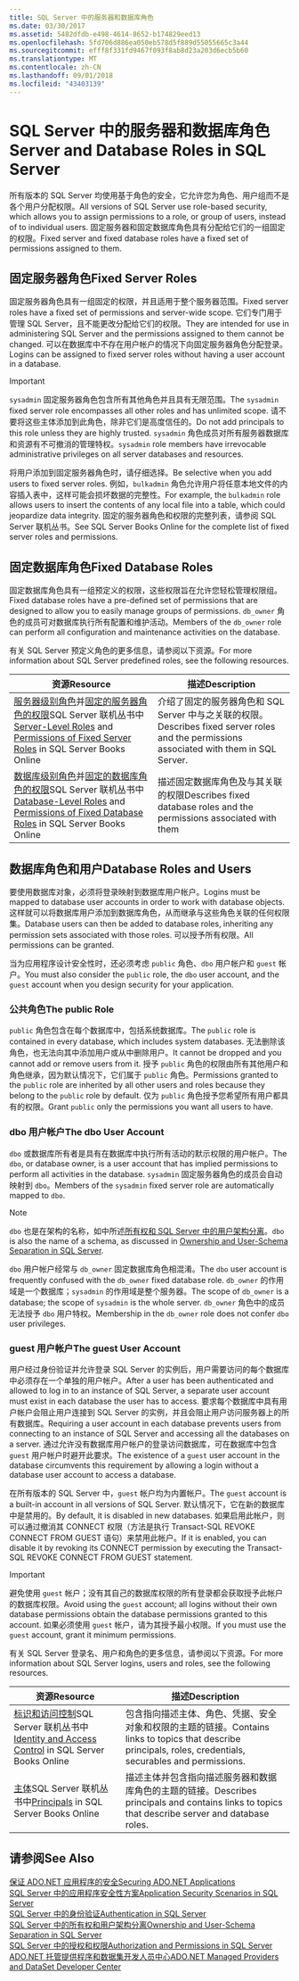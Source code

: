 ```yaml
---
title: SQL Server 中的服务器和数据库角色
ms.date: 03/30/2017
ms.assetid: 5482dfdb-e498-4614-8652-b174829eed13
ms.openlocfilehash: 5fd706d886ea050eb578d5f889d55055665c3a44
ms.sourcegitcommit: efff8f331fd9467f093f8ab8d23a203d6ecb5b60
ms.translationtype: MT
ms.contentlocale: zh-CN
ms.lasthandoff: 09/01/2018
ms.locfileid: "43403139"
---
```

# <a name="server-and-database-roles-in-sql-server"></a><span data-ttu-id="bd282-102">SQL Server 中的服务器和数据库角色</span><span class="sxs-lookup"><span data-stu-id="bd282-102">Server and Database Roles in SQL Server</span></span>
<span data-ttu-id="bd282-103">所有版本的 SQL Server 均使用基于角色的安全，它允许您为角色、用户组而不是各个用户分配权限。</span><span class="sxs-lookup"><span data-stu-id="bd282-103">All versions of SQL Server use role-based security, which allows you to assign permissions to a role, or group of users, instead of to individual users.</span></span> <span data-ttu-id="bd282-104">固定服务器和固定数据库角色具有分配给它们的一组固定的权限。</span><span class="sxs-lookup"><span data-stu-id="bd282-104">Fixed server and fixed database roles have a fixed set of permissions assigned to them.</span></span>  
  
## <a name="fixed-server-roles"></a><span data-ttu-id="bd282-105">固定服务器角色</span><span class="sxs-lookup"><span data-stu-id="bd282-105">Fixed Server Roles</span></span>  
 <span data-ttu-id="bd282-106">固定服务器角色具有一组固定的权限，并且适用于整个服务器范围。</span><span class="sxs-lookup"><span data-stu-id="bd282-106">Fixed server roles have a fixed set of permissions and server-wide scope.</span></span> <span data-ttu-id="bd282-107">它们专门用于管理 SQL Server，且不能更改分配给它们的权限。</span><span class="sxs-lookup"><span data-stu-id="bd282-107">They are intended for use in administering SQL Server and the permissions assigned to them cannot be changed.</span></span> <span data-ttu-id="bd282-108">可以在数据库中不存在用户帐户的情况下向固定服务器角色分配登录。</span><span class="sxs-lookup"><span data-stu-id="bd282-108">Logins can be assigned to fixed server roles without having a user account in a database.</span></span>  
  
> [!IMPORTANT]
>  <span data-ttu-id="bd282-109">`sysadmin` 固定服务器角色包含所有其他角色并且具有无限范围。</span><span class="sxs-lookup"><span data-stu-id="bd282-109">The `sysadmin` fixed server role encompasses all other roles and has unlimited scope.</span></span> <span data-ttu-id="bd282-110">请不要将这些主体添加到此角色，除非它们是高度信任的。</span><span class="sxs-lookup"><span data-stu-id="bd282-110">Do not add principals to this role unless they are highly trusted.</span></span> <span data-ttu-id="bd282-111">`sysadmin` 角色成员对所有服务器数据库和资源有不可撤消的管理特权。</span><span class="sxs-lookup"><span data-stu-id="bd282-111">`sysadmin` role members have irrevocable administrative privileges on all server databases and resources.</span></span>  
  
 <span data-ttu-id="bd282-112">将用户添加到固定服务器角色时，请仔细选择。</span><span class="sxs-lookup"><span data-stu-id="bd282-112">Be selective when you add users to fixed server roles.</span></span> <span data-ttu-id="bd282-113">例如，`bulkadmin` 角色允许用户将任意本地文件的内容插入表中，这样可能会损坏数据的完整性。</span><span class="sxs-lookup"><span data-stu-id="bd282-113">For example, the `bulkadmin` role allows users to insert the contents of any local file into a table, which could jeopardize data integrity.</span></span> <span data-ttu-id="bd282-114">固定的服务器角色和权限的完整列表，请参阅 SQL Server 联机丛书。</span><span class="sxs-lookup"><span data-stu-id="bd282-114">See SQL Server Books Online for the complete list of fixed server roles and permissions.</span></span>  
  
## <a name="fixed-database-roles"></a><span data-ttu-id="bd282-115">固定数据库角色</span><span class="sxs-lookup"><span data-stu-id="bd282-115">Fixed Database Roles</span></span>  
 <span data-ttu-id="bd282-116">固定数据库角色具有一组预定义的权限，这些权限旨在允许您轻松管理权限组。</span><span class="sxs-lookup"><span data-stu-id="bd282-116">Fixed database roles have a pre-defined set of permissions that are designed to allow you to easily manage groups of permissions.</span></span> <span data-ttu-id="bd282-117">`db_owner` 角色的成员可对数据库执行所有配置和维护活动。</span><span class="sxs-lookup"><span data-stu-id="bd282-117">Members of the `db_owner` role can perform all configuration and maintenance activities on the database.</span></span>  
  
 <span data-ttu-id="bd282-118">有关 SQL Server 预定义角色的更多信息，请参阅以下资源。</span><span class="sxs-lookup"><span data-stu-id="bd282-118">For more information about SQL Server predefined roles, see the following resources.</span></span>  
  
|<span data-ttu-id="bd282-119">资源</span><span class="sxs-lookup"><span data-stu-id="bd282-119">Resource</span></span>|<span data-ttu-id="bd282-120">描述</span><span class="sxs-lookup"><span data-stu-id="bd282-120">Description</span></span>|  
|--------------|-----------------|  
|<span data-ttu-id="bd282-121">[服务器级别角色](/sql/relational-databases/security/authentication-access/server-level-roles)并[固定的服务器角色的权限](https://msdn.microsoft.com/library/ms175892.aspx)SQL Server 联机丛书中</span><span class="sxs-lookup"><span data-stu-id="bd282-121">[Server-Level Roles](/sql/relational-databases/security/authentication-access/server-level-roles) and [Permissions of Fixed Server Roles](https://msdn.microsoft.com/library/ms175892.aspx) in SQL Server Books Online</span></span>|<span data-ttu-id="bd282-122">介绍了固定的服务器角色和 SQL Server 中与之关联的权限。</span><span class="sxs-lookup"><span data-stu-id="bd282-122">Describes fixed server roles and the permissions associated with them in SQL Server.</span></span>|  
|<span data-ttu-id="bd282-123">[数据库级别角色](/sql/relational-databases/security/authentication-access/database-level-roles)并[固定的数据库角色的权限](https://msdn.microsoft.com/library/ms189612.aspx)SQL Server 联机丛书中</span><span class="sxs-lookup"><span data-stu-id="bd282-123">[Database-Level Roles](/sql/relational-databases/security/authentication-access/database-level-roles) and [Permissions of Fixed Database Roles](https://msdn.microsoft.com/library/ms189612.aspx) in SQL Server Books Online</span></span>|<span data-ttu-id="bd282-124">描述固定数据库角色及与其关联的权限</span><span class="sxs-lookup"><span data-stu-id="bd282-124">Describes fixed database roles and the permissions associated with them</span></span>|  
  
## <a name="database-roles-and-users"></a><span data-ttu-id="bd282-125">数据库角色和用户</span><span class="sxs-lookup"><span data-stu-id="bd282-125">Database Roles and Users</span></span>  
 <span data-ttu-id="bd282-126">要使用数据库对象，必须将登录映射到数据库用户帐户。</span><span class="sxs-lookup"><span data-stu-id="bd282-126">Logins must be mapped to database user accounts in order to work with database objects.</span></span> <span data-ttu-id="bd282-127">这样就可以将数据库用户添加到数据库角色，从而继承与这些角色关联的任何权限集。</span><span class="sxs-lookup"><span data-stu-id="bd282-127">Database users can then be added to database roles, inheriting any permission sets associated with those roles.</span></span> <span data-ttu-id="bd282-128">可以授予所有权限。</span><span class="sxs-lookup"><span data-stu-id="bd282-128">All permissions can be granted.</span></span>  
  
 <span data-ttu-id="bd282-129">当为应用程序设计安全性时，还必须考虑 `public` 角色、`dbo` 用户帐户和 `guest` 帐户。</span><span class="sxs-lookup"><span data-stu-id="bd282-129">You must also consider the `public` role, the `dbo` user account, and the `guest` account when you design security for your application.</span></span>  
  
### <a name="the-public-role"></a><span data-ttu-id="bd282-130">公共角色</span><span class="sxs-lookup"><span data-stu-id="bd282-130">The public Role</span></span>  
 <span data-ttu-id="bd282-131">`public` 角色包含在每个数据库中，包括系统数据库。</span><span class="sxs-lookup"><span data-stu-id="bd282-131">The `public` role is contained in every database, which includes system databases.</span></span> <span data-ttu-id="bd282-132">无法删除该角色，也无法向其中添加用户或从中删除用户。</span><span class="sxs-lookup"><span data-stu-id="bd282-132">It cannot be dropped and you cannot add or remove users from it.</span></span> <span data-ttu-id="bd282-133">授予 `public` 角色的权限由所有其他用户和角色继承，因为默认情况下，它们属于 `public` 角色。</span><span class="sxs-lookup"><span data-stu-id="bd282-133">Permissions granted to the `public` role are inherited by all other users and roles because they belong to the `public` role by default.</span></span> <span data-ttu-id="bd282-134">仅为 `public` 角色授予您希望所有用户都具有的权限。</span><span class="sxs-lookup"><span data-stu-id="bd282-134">Grant `public` only the permissions you want all users to have.</span></span>  
  
### <a name="the-dbo-user-account"></a><span data-ttu-id="bd282-135">dbo 用户帐户</span><span class="sxs-lookup"><span data-stu-id="bd282-135">The dbo User Account</span></span>  
 <span data-ttu-id="bd282-136">`dbo` 或数据库所有者是具有在数据库中执行所有活动的默示权限的用户帐户。</span><span class="sxs-lookup"><span data-stu-id="bd282-136">The `dbo`, or database owner, is a user account that has implied permissions to perform all activities in the database.</span></span> <span data-ttu-id="bd282-137">`sysadmin` 固定服务器角色的成员会自动映射到 `dbo`。</span><span class="sxs-lookup"><span data-stu-id="bd282-137">Members of the `sysadmin` fixed server role are automatically mapped to `dbo`.</span></span>  
  
> [!NOTE]
>  <span data-ttu-id="bd282-138">`dbo` 也是在架构的名称，如中所述[所有权和 SQL Server 中的用户架构分离](../../../../../docs/framework/data/adonet/sql/ownership-and-user-schema-separation-in-sql-server.md)。</span><span class="sxs-lookup"><span data-stu-id="bd282-138">`dbo` is also the name of a schema, as discussed in [Ownership and User-Schema Separation in SQL Server](../../../../../docs/framework/data/adonet/sql/ownership-and-user-schema-separation-in-sql-server.md).</span></span>  
  
 <span data-ttu-id="bd282-139">`dbo` 用户帐户经常与 `db_owner` 固定数据库角色相混淆。</span><span class="sxs-lookup"><span data-stu-id="bd282-139">The `dbo` user account is frequently confused with the `db_owner` fixed database role.</span></span> <span data-ttu-id="bd282-140">`db_owner` 的作用域是一个数据库；`sysadmin` 的作用域是整个服务器。</span><span class="sxs-lookup"><span data-stu-id="bd282-140">The scope of `db_owner` is a database; the scope of `sysadmin` is the whole server.</span></span> <span data-ttu-id="bd282-141">`db_owner` 角色中的成员无法授予 `dbo` 用户特权。</span><span class="sxs-lookup"><span data-stu-id="bd282-141">Membership in the `db_owner` role does not confer `dbo` user privileges.</span></span>  
  
### <a name="the-guest-user-account"></a><span data-ttu-id="bd282-142">guest 用户帐户</span><span class="sxs-lookup"><span data-stu-id="bd282-142">The guest User Account</span></span>  
 <span data-ttu-id="bd282-143">用户经过身份验证并允许登录 SQL Server 的实例后，用户需要访问的每个数据库中必须存在一个单独的用户帐户。</span><span class="sxs-lookup"><span data-stu-id="bd282-143">After a user has been authenticated and allowed to log in to an instance of SQL Server, a separate user account must exist in each database the user has to access.</span></span> <span data-ttu-id="bd282-144">要求每个数据库中具有用户帐户会阻止用户连接到 SQL Server 的实例，并且会阻止用户访问服务器上的所有数据库。</span><span class="sxs-lookup"><span data-stu-id="bd282-144">Requiring a user account in each database prevents users from connecting to an instance of SQL Server and accessing all the databases on a server.</span></span> <span data-ttu-id="bd282-145">通过允许没有数据库用户帐户的登录访问数据库，可在数据库中包含 `guest` 用户帐户时避开此要求。</span><span class="sxs-lookup"><span data-stu-id="bd282-145">The existence of a `guest` user account in the database circumvents this requirement by allowing a login without a database user account to access a database.</span></span>  
  
 <span data-ttu-id="bd282-146">在所有版本的 SQL Server 中，`guest` 帐户均为内置帐户。</span><span class="sxs-lookup"><span data-stu-id="bd282-146">The `guest` account is a built-in account in all versions of SQL Server.</span></span> <span data-ttu-id="bd282-147">默认情况下，它在新的数据库中是禁用的。</span><span class="sxs-lookup"><span data-stu-id="bd282-147">By default, it is disabled in new databases.</span></span> <span data-ttu-id="bd282-148">如果启用此帐户，则可以通过撤消其 CONNECT 权限（方法是执行 Transact-SQL REVOKE CONNECT FROM GUEST 语句）来禁用此帐户。</span><span class="sxs-lookup"><span data-stu-id="bd282-148">If it is enabled, you can disable it by revoking its CONNECT permission by executing the Transact-SQL REVOKE CONNECT FROM GUEST statement.</span></span>  
  
> [!IMPORTANT]
>  <span data-ttu-id="bd282-149">避免使用 `guest` 帐户；没有其自己的数据库权限的所有登录都会获取授予此帐户的数据库权限。</span><span class="sxs-lookup"><span data-stu-id="bd282-149">Avoid using the `guest` account; all logins without their own database permissions obtain the database permissions granted to this account.</span></span> <span data-ttu-id="bd282-150">如果必须使用 `guest` 帐户，请为其授予最小权限。</span><span class="sxs-lookup"><span data-stu-id="bd282-150">If you must use the `guest` account, grant it minimum permissions.</span></span>  
  
 <span data-ttu-id="bd282-151">有关 SQL Server 登录名、用户和角色的更多信息，请参阅以下资源。</span><span class="sxs-lookup"><span data-stu-id="bd282-151">For more information about SQL Server logins, users and roles, see the following resources.</span></span>  
  
|<span data-ttu-id="bd282-152">资源</span><span class="sxs-lookup"><span data-stu-id="bd282-152">Resource</span></span>|<span data-ttu-id="bd282-153">描述</span><span class="sxs-lookup"><span data-stu-id="bd282-153">Description</span></span>|  
|--------------|-----------------|  
|<span data-ttu-id="bd282-154">[标识和访问控制](https://msdn.microsoft.com/library/bb510418.aspx)SQL Server 联机丛书中</span><span class="sxs-lookup"><span data-stu-id="bd282-154">[Identity and Access Control](https://msdn.microsoft.com/library/bb510418.aspx) in SQL Server Books Online</span></span>|<span data-ttu-id="bd282-155">包含指向描述主体、角色、凭据、安全对象和权限的主题的链接。</span><span class="sxs-lookup"><span data-stu-id="bd282-155">Contains links to topics that describe principals, roles, credentials, securables and permissions.</span></span>|  
|<span data-ttu-id="bd282-156">[主体](/sql/relational-databases/security/authentication-access/principals-database-engine)SQL Server 联机丛书中</span><span class="sxs-lookup"><span data-stu-id="bd282-156">[Principals](/sql/relational-databases/security/authentication-access/principals-database-engine) in SQL Server Books Online</span></span>|<span data-ttu-id="bd282-157">描述主体并包含指向描述服务器和数据库角色的主题的链接。</span><span class="sxs-lookup"><span data-stu-id="bd282-157">Describes principals and contains links to topics that describe server and database roles.</span></span>|  
  
## <a name="see-also"></a><span data-ttu-id="bd282-158">请参阅</span><span class="sxs-lookup"><span data-stu-id="bd282-158">See Also</span></span>  
 [<span data-ttu-id="bd282-159">保证 ADO.NET 应用程序的安全</span><span class="sxs-lookup"><span data-stu-id="bd282-159">Securing ADO.NET Applications</span></span>](../../../../../docs/framework/data/adonet/securing-ado-net-applications.md)  
 [<span data-ttu-id="bd282-160">SQL Server 中的应用程序安全性方案</span><span class="sxs-lookup"><span data-stu-id="bd282-160">Application Security Scenarios in SQL Server</span></span>](../../../../../docs/framework/data/adonet/sql/application-security-scenarios-in-sql-server.md)  
 [<span data-ttu-id="bd282-161">SQL Server 中的身份验证</span><span class="sxs-lookup"><span data-stu-id="bd282-161">Authentication in SQL Server</span></span>](../../../../../docs/framework/data/adonet/sql/authentication-in-sql-server.md)  
 [<span data-ttu-id="bd282-162">SQL Server 中的所有权和用户架构分离</span><span class="sxs-lookup"><span data-stu-id="bd282-162">Ownership and User-Schema Separation in SQL Server</span></span>](../../../../../docs/framework/data/adonet/sql/ownership-and-user-schema-separation-in-sql-server.md)  
 [<span data-ttu-id="bd282-163">SQL Server 中的授权和权限</span><span class="sxs-lookup"><span data-stu-id="bd282-163">Authorization and Permissions in SQL Server</span></span>](../../../../../docs/framework/data/adonet/sql/authorization-and-permissions-in-sql-server.md)  
 [<span data-ttu-id="bd282-164">ADO.NET 托管提供程序和数据集开发人员中心</span><span class="sxs-lookup"><span data-stu-id="bd282-164">ADO.NET Managed Providers and DataSet Developer Center</span></span>](https://go.microsoft.com/fwlink/?LinkId=217917)
